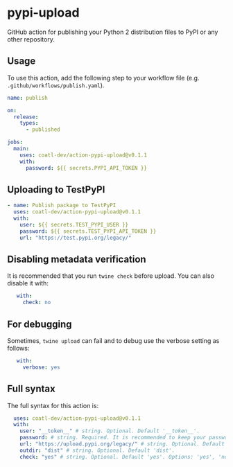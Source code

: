 # pypi-upload

GitHub action for publishing your Python 2 distribution files to PyPI or any
other repository.

## Usage

To use this action, add the following step to your workflow file (e.g.
`.github/workflows/publish.yaml`).

```yml
name: publish

on:
  release:
    types:
      - published

jobs:
  main:
    uses: coatl-dev/action-pypi-upload@v0.1.1
    with:
      password: ${{ secrets.PYPI_API_TOKEN }}
```

## Uploading to TestPyPI

```yml
- name: Publish package to TestPyPI
  uses: coatl-dev/action-pypi-upload@v0.1.1
  with:
    user: ${{ secrets.TEST_PYPI_USER }}
    password: ${{ secrets.TEST_PYPI_API_TOKEN }}
    url: "https://test.pypi.org/legacy/"
```

## Disabling metadata verification

It is recommended that you run `twine check` before upload. You can also disable
it with:

```yml
   with:
     check: no
```

## For debugging

Sometimes, `twine upload` can fail and to debug use the verbose setting as
follows:

```yml
   with:
     verbose: yes
```

## Full syntax

The full syntax for this action is:

```yml
  uses: coatl-dev/action-pypi-upload@v0.1.1
  with:
    user: "__token__" # string. Optional. Default '__token__'.
    password: # string. Required. It is recommended to keep your password as secrets.
    url: "https://upload.pypi.org/legacy/" # string. Optional. Default 'https://upload.pypi.org/legacy/'.
    outdir: "dist" # string. Optional. Default 'dist'.
    check: "yes" # string. Optional. Default 'yes'. Options: 'yes', 'no'.
```
